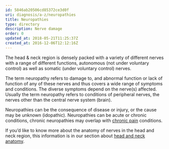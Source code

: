 ```yaml
---
id: 5846ab20506cd85372ce3d0f
uri: diagnosis/a-z/neuropathies
title: Neuropathies
type: directory
description: Nerve damage
order: 0
updated_at: 2018-05-21T11:25:37Z
created_at: 2016-12-06T12:12:16Z
---
```


<p>The head &amp; neck region is densely packed with a variety of
    different nerves with a range of different functions, autonomous
    (not under voluntary control) as well as somatic (under voluntary
    control) nerves.</p>
<p>The term neuropathy refers to damage to, and abnormal function
    or lack of function of any of these nerves and thus covers
    a wide range of symptoms and conditions. The diverse symptoms
    depend on the nerve(s) affected. Usually the term neuropathy
    refers to conditions of peripheral nerves, the nerves other
    than the central nerve system (brain).</p>
<p>Neuropathies can be the consequence of disease or injury, or
    the cause may be unknown (idopathic). Neuropathies can be
    acute or chronic conditions, chronic neuropathies may overlap
    with <a href="/treatment/other/medication/pain">chronic pain</a>    conditions.</p>
<aside>
    <p>If you’d like to know more about the anatomy of nerves in
        the head and neck region, this information is in our
        section about <a href="/diagnosis/anatomy">head and neck anatomy</a>.</p>
</aside>

